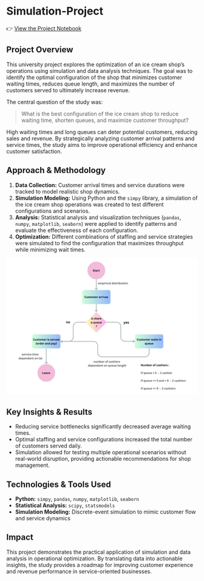 # Simulation-Project

👉 [View the Project Notebook](simulation_study.ipynb)

## **Project Overview**

This university project explores the optimization of an ice cream shop’s operations using simulation and data analysis techniques. The goal was to identify the optimal configuration of the shop that minimizes customer waiting times, reduces queue length, and maximizes the number of customers served to ultimately increase revenue.

The central question of the study was:

> What is the best configuration of the ice cream shop to reduce waiting time, shorten queues, and maximize customer throughput?
> 

High waiting times and long queues can deter potential customers, reducing sales and revenue. By strategically analyzing customer arrival patterns and service times, the study aims to improve operational efficiency and enhance customer satisfaction.

## **Approach & Methodology**

1. **Data Collection:** Customer arrival times and service durations were tracked to model realistic shop dynamics.
2. **Simulation Modeling:** Using Python and the `simpy` library, a simulation of the ice cream shop operations was created to test different configurations and scenarios.
3. **Analysis:** Statistical analysis and visualization techniques (`pandas`, `numpy`, `matplotlib`, `seaborn`) were applied to identify patterns and evaluate the effectiveness of each configuration.
4. **Optimization:** Different combinations of staffing and service strategies were simulated to find the configuration that maximizes throughput while minimizing wait times.
   
![Alt-Text](Flowchart.jpeg.png)

## **Key Insights & Results**

- Reducing service bottlenecks significantly decreased average waiting times.
- Optimal staffing and service configurations increased the total number of customers served daily.
- Simulation allowed for testing multiple operational scenarios without real-world disruption, providing actionable recommendations for shop management.

## **Technologies & Tools Used**

- **Python:** `simpy`, `pandas`, `numpy`, `matplotlib`, `seaborn`
- **Statistical Analysis:** `scipy`, `statsmodels`
- **Simulation Modeling:** Discrete-event simulation to mimic customer flow and service dynamics

## **Impact**

This project demonstrates the practical application of simulation and data analysis in operational optimization. By translating data into actionable insights, the study provides a roadmap for improving customer experience and revenue performance in service-oriented businesses.
